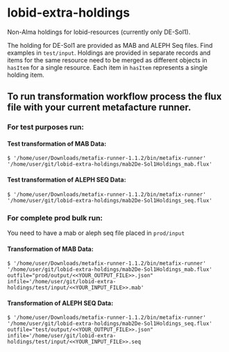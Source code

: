 # lobid-extra-holdings
Non-Alma holdings for lobid-resources (currently only DE-Sol1).

The holding for DE-Sol1 are provided as MAB and ALEPH Seq files. Find examples in `test/input`. Holdings are provided in separate records and items for the same resource need to be merged as different objects in `hasItem` for a single resource. Each item in `hasItem` represents a single holding item.

## To run transformation workflow process the flux file with your current metafacture runner.

### For test purposes run:

#### Test transformation of MAB Data:
`$ '/home/user/Downloads/metafix-runner-1.1.2/bin/metafix-runner' '/home/user/git/lobid-extra-holdings/mab2De-Sol1Holdings_mab.flux'`

#### Test transformation of ALEPH SEQ Data:
`$ '/home/user/Downloads/metafix-runner-1.1.2/bin/metafix-runner' '/home/user/git/lobid-extra-holdings/mab2De-Sol1Holdings_seq.flux'`

### For complete prod bulk run:
You need to have a mab or aleph seq file placed in `prod/input`

#### Transformation of MAB Data:
`$ '/home/user/Downloads/metafix-runner-1.1.2/bin/metafix-runner' '/home/user/git/lobid-extra-holdings/mab2De-Sol1Holdings_mab.flux' outfile="prod/output/<<YOUR_OUTPUT_FILE>>.json" infile='/home/user/git/lobid-extra-holdings/test/input/<<YOUR_INPUT_FILE>>.mab'`

#### Transformation of ALEPH SEQ Data:
`$ '/home/user/Downloads/metafix-runner-1.1.2/bin/metafix-runner' '/home/user/git/lobid-extra-holdings/mab2De-Sol1Holdings_seq.flux' outfile="test/output/<<YOUR_OUTPUT_FILE>>.json" infile='/home/user/git/lobid-extra-holdings/test/input/<<YOUR_INPUT_FILE>>.seq`
